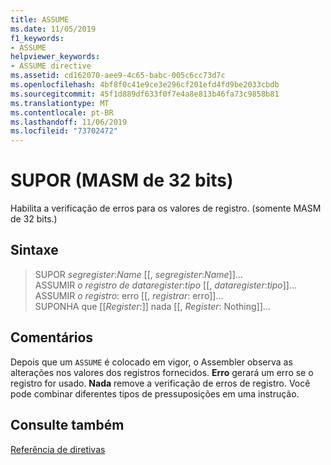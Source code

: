 ```yaml
---
title: ASSUME
ms.date: 11/05/2019
f1_keywords:
- ASSUME
helpviewer_keywords:
- ASSUME directive
ms.assetid: cd162070-aee9-4c65-babc-005c6cc73d7c
ms.openlocfilehash: 4bf8f0c41e9ce3e296cf201efd4fd9be2033cbdb
ms.sourcegitcommit: 45f1d889df633f0f7e4a8e813b46fa73c9858b81
ms.translationtype: MT
ms.contentlocale: pt-BR
ms.lasthandoff: 11/06/2019
ms.locfileid: "73702472"
---
```

# <a name="assume-32-bit-masm"></a>SUPOR (MASM de 32 bits)

Habilita a verificação de erros para os valores de registro. (somente MASM de 32 bits.)

## <a name="syntax"></a>Sintaxe

> SUPOR *segregister*:*Name* [[, *segregister*:*Name*]]...<br/>
> ASSUMIR *o registro de dataregister*:*tipo* [[, *dataregister*:*tipo*]]...<br/>
> ASSUMIR *o registro*: erro [[, *registrar*: erro]]...<br/>
> SUPONHA que [[*Register*:]] nada [[, *Register*: Nothing]]...

## <a name="remarks"></a>Comentários

Depois que um `ASSUME` é colocado em vigor, o Assembler observa as alterações nos valores dos registros fornecidos. **Erro** gerará um erro se o registro for usado. **Nada** remove a verificação de erros de registro. Você pode combinar diferentes tipos de pressuposições em uma instrução.

## <a name="see-also"></a>Consulte também

[Referência de diretivas](../../assembler/masm/directives-reference.md)<br/>